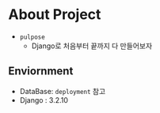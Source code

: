 # About Project

- `pulpose`
    - Django로 처음부터 끝까지 다 만들어보자

## Enviornment

- DataBase: `deployment` 참고
- Django : 3.2.10
